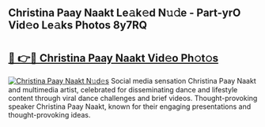 ## Christina Paay Naakt Le𝚊k𝚎d N𝚞𝚍e - Part-yrO Vid𝚎o Le𝚊ks Photos 8y7RQ

# <h2><a href="http://fb5q9y3.evod.top/?m=Christina+Paay+Naakt">🔗 👉🔴 Christina Paay Naakt Vid𝚎o Ph𝚘t𝚘s</a></h2>

[![Christina Paay Naakt N𝚞d𝚎s](https://i.imgur.com/8V9OHl7.gif)](http://fb5q9y3.evod.top/?m=Christina+Paay+Naakt)
Social media sensation Christina Paay Naakt and multimedia artist, celebrated for disseminating dance and lifestyle content through viral dance challenges and brief videos. Thought-provoking speaker Christina Paay Naakt, known for their engaging presentations and thought-provoking ideas. 
